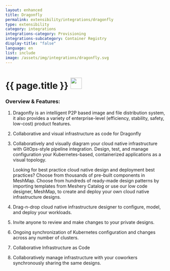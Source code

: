 ```yaml
---
layout: enhanced
title: Dragonfly
permalink: extensibility/integrations/dragonfly
type: extensibility
category: integrations
integrations-category: Provisioning
integrations-subcategory: Container Registry
display-title: "false"
language: en
list: include
image: /assets/img/integrations/dragonfly.svg
---
```


<h1>{{ page.title }} <img src="{{ page.image }}" style="width: 35px; height: 35px;" /></h1>


<!-- This needs replaced with the Category property, not the sub-category.
 #### About: Dragonfly is an intelligent P2P based image and file distribution system, it also provides a variety of enterprise-level (efficiency, stability, safety, low-cost) product features. -->

### Overview & Features:

1. Dragonfly is an intelligent P2P based image and file distribution system, it also provides a variety of enterprise-level (efficiency, stability, safety, low-cost) product features.

2. Collaborative and visual infrastructure as code for Dragonfly

4. 
    Collaboratively and visually diagram your cloud native infrastructure with GitOps-style pipeline integration. Design, test, and manage configuration your Kubernetes-based, containerized applications as a visual topology.



    Looking for best practice cloud native design and deployment best practices? Choose from thousands of pre-built components in MeshMap. Choose from hundreds of ready-made design patterns by importing templates from Meshery Catalog or use our low code designer, MeshMap, to create and deploy your own cloud native infrastructure designs.



5. Drag-n-drop cloud native infrastructure designer to configure, model, and deploy your workloads.

6. Invite anyone to review and make changes to your private designs.

7. Ongoing synchronization of Kubernetes configuration and changes across any number of clusters.

8. Collaborative Infrastructure as Code

9. Collaboratively manage infrastructure with your coworkers synchronously sharing the same designs.

